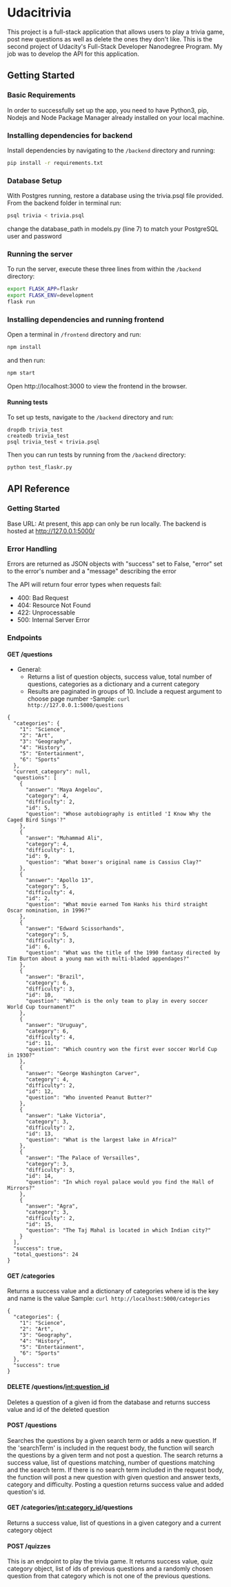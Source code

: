 # Udacitrivia

This project is a full-stack application that allows users to play a trivia game, post new questions as well as delete the ones they don't like. 
This is the second project of Udacity's Full-Stack Developer Nanodegree Program. My job was to develop the API for this application.

## Getting Started

### Basic Requirements

In order to successfully set up the app, you need to have Python3, pip, Nodejs and Node Package Manager already installed on your local machine.

### Installing dependencies for backend

Install dependencies by navigating to the `/backend` directory and running:

```bash
pip install -r requirements.txt
```
### Database Setup
With Postgres running, restore a database using the trivia.psql file provided. From the backend folder in terminal run:
```bash
psql trivia < trivia.psql
```
change the database_path in models.py (line 7) to match your PostgreSQL user and password

### Running the server

To run the server, execute these three lines from within the `/backend` directory:
```bash
export FLASK_APP=flaskr
export FLASK_ENV=development
flask run
```
### Installing dependencies and running frontend

Open a terminal in `/frontend` directory and run:
```bash
npm install
```
and then run:
```bash
npm start
```
Open http://localhost:3000 to view the frontend in the browser.

#### Running tests

To set up tests, navigate to the `/backend` directory and run:
```
dropdb trivia_test
createdb trivia_test
psql trivia_test < trivia.psql
```
Then you can run tests by running from the `/backend` directory:
```bash
python test_flaskr.py
```

## API Reference

### Getting Started
Base URL: At present, this app can only be run locally. The backend is hosted at http://127.0.0.1:5000/

### Error Handling
Errors are returned as JSON objects with "success" set to False, "error" set to the error's number and a "message" describing the error

The API will return four error types when requests fail:
- 400: Bad Request
- 404: Resource Not Found
- 422: Unprocessable 
- 500: Internal Server Error

### Endpoints
#### GET /questions
- General:
    - Returns a list of question objects, success value, total number of questions, categories as a dictionary and a current category
    - Results are paginated in groups of 10. Include a request argument to choose page number
-Sample: `curl http://127.0.0.1:5000/questions`
```
{
  "categories": {
    "1": "Science",
    "2": "Art",
    "3": "Geography",
    "4": "History",
    "5": "Entertainment",
    "6": "Sports"
  },
  "current_category": null,
  "questions": [
    {
      "answer": "Maya Angelou",
      "category": 4,
      "difficulty": 2,
      "id": 5,
      "question": "Whose autobiography is entitled 'I Know Why the Caged Bird Sings'?"
    },
    {
      "answer": "Muhammad Ali",
      "category": 4,
      "difficulty": 1,
      "id": 9,
      "question": "What boxer's original name is Cassius Clay?"
    },
    {
      "answer": "Apollo 13",
      "category": 5,
      "difficulty": 4,
      "id": 2,
      "question": "What movie earned Tom Hanks his third straight Oscar nomination, in 1996?"
    },
    {
      "answer": "Edward Scissorhands",
      "category": 5,
      "difficulty": 3,
      "id": 6,
      "question": "What was the title of the 1990 fantasy directed by Tim Burton about a young man with multi-bladed appendages?"
    },
    {
      "answer": "Brazil",
      "category": 6,
      "difficulty": 3,
      "id": 10,
      "question": "Which is the only team to play in every soccer World Cup tournament?"
    },
    {
      "answer": "Uruguay",
      "category": 6,
      "difficulty": 4,
      "id": 11,
      "question": "Which country won the first ever soccer World Cup in 1930?"
    },
    {
      "answer": "George Washington Carver",
      "category": 4,
      "difficulty": 2,
      "id": 12,
      "question": "Who invented Peanut Butter?"
    },
    {
      "answer": "Lake Victoria",
      "category": 3,
      "difficulty": 2,
      "id": 13,
      "question": "What is the largest lake in Africa?"
    },
    {
      "answer": "The Palace of Versailles",
      "category": 3,
      "difficulty": 3,
      "id": 14,
      "question": "In which royal palace would you find the Hall of Mirrors?"
    },
    {
      "answer": "Agra",
      "category": 3,
      "difficulty": 2,
      "id": 15,
      "question": "The Taj Mahal is located in which Indian city?"
    }
  ],
  "success": true,
  "total_questions": 24
}
```
#### GET /categories
Returns a success value and a dictionary of categories where id is the key and name is the value
Sample: `curl http://localhost:5000/categories`
```
{
  "categories": {
    "1": "Science", 
    "2": "Art", 
    "3": "Geography", 
    "4": "History", 
    "5": "Entertainment", 
    "6": "Sports"
  }, 
  "success": true
}
```
#### DELETE /questions/<int:question_id>
Deletes a question of a given id from the database and returns success value and id of the deleted question

#### POST /questions
Searches the questions by a given search term or adds a new question.
If the 'searchTerm' is included in the request body, the function will search the questions by a given term and not post a question.
The search returns a success value, list of questions matching, number of questions matching and the search term.
If there is no search term included in the request body, the function will post a new question with given question and answer texts, category and difficulty.
Posting a question returns success value and added question's id.

#### GET /categories/<int:category_id>/questions
Returns a success value, list of questions in a given category and a current category object

#### POST /quizzes
This is an endpoint to play the trivia game. It returns success value, quiz category object, list of ids of previous questions and a randomly chosen question from that category which is not one of the previous questions.

